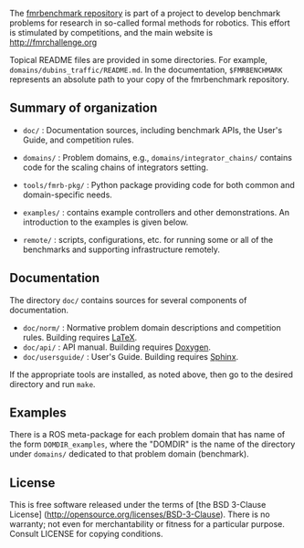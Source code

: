 The [fmrbenchmark repository](https://github.com/fmrchallenge/fmrbenchmark) is
part of a project to develop benchmark problems for research in so-called formal
methods for robotics.  This effort is stimulated by competitions, and the main
website is http://fmrchallenge.org

Topical README files are provided in some directories.  For example,
`domains/dubins_traffic/README.md`.  In the documentation, `$FMRBENCHMARK`
represents an absolute path to your copy of the fmrbenchmark repository.


Summary of organization
-----------------------

* `doc/` : Documentation sources, including benchmark APIs, the User's Guide,
  and competition rules.

* `domains/` : Problem domains, e.g., `domains/integrator_chains/` contains code
  for the scaling chains of integrators setting.

* `tools/fmrb-pkg/` : Python package providing code for both common and
  domain-specific needs.

* `examples/` : contains example controllers and other demonstrations. An
  introduction to the examples is given below.

* `remote/` : scripts, configurations, etc. for running some or all of the
  benchmarks and supporting infrastructure remotely.


Documentation
-------------

The directory `doc/` contains sources for several components of documentation.

* `doc/norm/` : Normative problem domain descriptions and competition rules.
  Building requires [LaTeX](http://www.latex-project.org).
* `doc/api/` : API manual. Building requires [Doxygen](http://www.doxygen.org).
* `doc/usersguide/` : User's Guide. Building requires [Sphinx](http://sphinx-doc.org).

If the appropriate tools are installed, as noted above, then go to the desired
directory and run `make`.


Examples
--------

There is a ROS meta-package for each problem domain that has name of the form
`DOMDIR_examples`, where the "DOMDIR" is the name of the directory under
`domains/` dedicated to that problem domain (benchmark).


License
-------

This is free software released under the terms of [the BSD 3-Clause License]
(http://opensource.org/licenses/BSD-3-Clause).  There is no warranty; not even
for merchantability or fitness for a particular purpose.  Consult LICENSE for
copying conditions.
